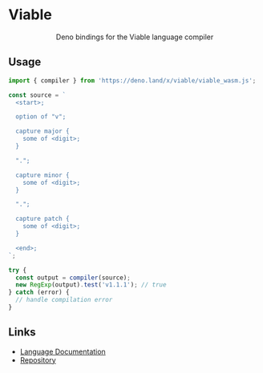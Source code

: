 # Viable

<p align="center">
Deno bindings for the Viable language compiler
</p>

## Usage

```ts
import { compiler } from 'https://deno.land/x/viable/viable_wasm.js';

const source = `
  <start>;

  option of "v";

  capture major {
    some of <digit>;
  }

  ".";

  capture minor {
    some of <digit>;
  }

  ".";

  capture patch {
    some of <digit>;
  }

  <end>;
`;

try {
  const output = compiler(source);
  new RegExp(output).test('v1.1.1'); // true
} catch (error) {
  // handle compilation error
}
```

## Links

- [Language Documentation](https://yoav-lavi.github.io/viable/book/)
- [Repository](https://github.com/yoav-lavi/viable)
